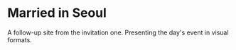 # Married in Seoul
A follow-up site from the invitation one. Presenting the day's event in visual formats.
